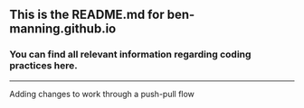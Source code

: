 ## This is the README.md for ben-manning.github.io

### You can find all relevant information regarding coding practices here.

------------------
Adding changes to work through a push-pull flow

